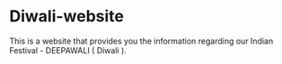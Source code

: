 # Diwali-website
This is a website that provides you the information regarding our Indian Festival - DEEPAWALI ( Diwali ).
